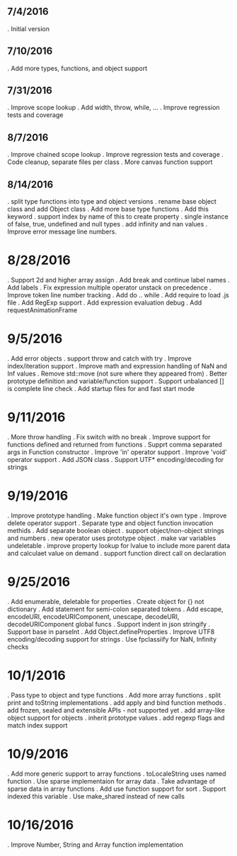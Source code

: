 ## 7/4/2016
 . Initial version
## 7/10/2016
 . Add more types, functions, and object support
## 7/31/2016
 . Improve scope lookup
 . Add width, throw, while, ...
 . Improve regression tests and coverage
## 8/7/2016
 . Improve chained scope lookup
 . Improve regression tests and coverage
 . Code cleanup, separate files per class
 . More canvas function support
## 8/14/2016
 . split type functions into type and object versions
 . rename base object class and add Object class
 . Add more base type functions
 . Add this keyword
 . support index by name of this to create property
 . single instance of false, true, undefined and null types
 . add infinity and nan values
 . Improve error message line numbers.
# 8/28/2016
 . Support 2d and higher array assign
 . Add break and continue label names
 . Add labels
 . Fix expression multiple operator unstack on precedence
 . Improve token line number tracking
 . Add do .. while
 . Add require to load .js file
 . Add RegExp support
 . Add expression evaluation debug
 . Add requestAnimationFrame
# 9/5/2016
 . Add error objects
 . support throw and catch with try
 . Improve index/iteration support
 . Improve math and expression handling of NaN and Inf values
 . Remove std::move (not sure where they appeared from)
 . Better prototype definition and variable/function support
 . Support unbalanced [] is complete line check
 . Add startup files for and fast start mode
# 9/11/2016
 . More throw handling
 . Fix switch with no break
 . Improve support for functions defined and returned from functions
 . Supprt comma separated args in Function constructor
 . Improve 'in' operator support
 . Improve 'void' operator support
 . Add JSON class
 . Support UTF* encoding/decoding for strings
# 9/19/2016
 . Improve prototype handling
 . Make function object it's own type
 . Improve delete operator support
 . Separate type and object function invocation methids
 . Add separate boolean object
 . support object/non-object strings and numbers
 . new operator uses prototype object
 . make var variables undeletable
 . improve property lookup for lvalue to include more parent data and calculaet value on demand
 . support function direct call on declaration

# 9/25/2016
 . Add enumerable, deletable for properties
 . Create object for {} not dictionary
 . Add statement for semi-colon separated tokens
 . Add escape, encodeURI, encodeURIComponent, unescape, decodeURI, decodeURIComponent global funcs
 . Support indent in json stringify
 . Support base in parseInt
 . Add Object.defineProperties
 . Improve UTF8 encoding/decoding support for strings
 . Use fpclassiify for NaN, Infinity checks

# 10/1/2016
 . Pass type to object and type functions
 . Add more array functions
 . split print and toString implementations
 . add apply and bind function methods
 . add frozen, sealed and extensible APIs - not supported yet
 . add array-like object support for objects
 . inherit prototype values
 . add regexp flags and match index support

# 10/9/2016
 . Add more generic support to array functions
 . toLocaleString uses named function
 . Use sparse implementaion for array data
 . Take advantage of sparse data in array functions
 . Add use function support for sort
 . Support indexed this variable
 . Use make_shared instead of new calls

# 10/16/2016
 . Improve Number, String and Array function implementation
